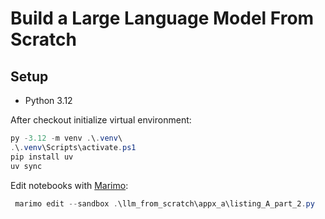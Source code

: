 # Build a Large Language Model From Scratch

## Setup

- Python 3.12

After checkout initialize virtual environment:

```ps1
py -3.12 -m venv .\.venv\
.\.venv\Scripts\activate.ps1
pip install uv
uv sync
```

Edit notebooks with [Marimo](https://marimo.io/):

```ps1
 marimo edit --sandbox .\llm_from_scratch\appx_a\listing_A_part_2.py
```
